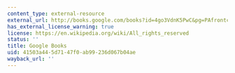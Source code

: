 ```yaml
---
content_type: external-resource
external_url: http://books.google.com/books?id=4go3VdnK5PwC&pg=PAfrontcover
has_external_license_warning: true
license: https://en.wikipedia.org/wiki/All_rights_reserved
status: ''
title: Google Books
uid: 41503a44-5d71-47f0-ab99-236d067b04ae
wayback_url: ''
---
```

